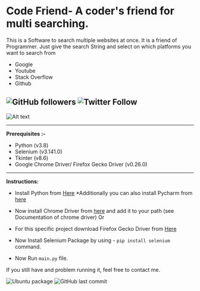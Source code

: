 # Code Friend- A coder's friend for multi searching.

This is a Software to search multiple websites at once. It is a friend of Programmer. Just give the search String and select on which platforms you want to search from

- Google
- Youtube
- Stack Overflow
- Github

## ![GitHub followers](https://img.shields.io/github/followers/skyrunner360?label=Follow&style=social) ![Twitter Follow](https://img.shields.io/twitter/follow/skyrunner360?style=social)

![Alt text](./sample-image-code-friend "Interface")

---

**Prerequisites :-**

- Python (v3.8)
- Selenium (v3.141.0)
- Tkinter (v8.6)
- Google Chrome Driver/ Firefox Gecko Driver (v0.26.0)
---

**Instructions:**

- Install Python from [Here](https://www.python.org/downloads/ "Download Python")
  \*Additionally you can also install Pycharm from [here](https://www.jetbrains.com/pycharm/download/ "Download Pycharm")

- Now install Chrome Driver from [here](https://chromedriver.chromium.org/ "Download Chrome Driver")
  and add it to your path (see Documentation of chrome driver)
  Or
- For this specific project download Firefox Gecko Driver from [Here](https://github.com/mozilla/geckodriver "Download Gecko Driver")

- Now Install Selenium Package by using - `pip install selenium` command.

- Now Run `main.py` file.

If you still have and problem running it, feel free to contact me.

![Ubuntu package](https://img.shields.io/ubuntu/v/sc) ![GitHub last commit](https://img.shields.io/github/last-commit/skyrunner360/Code_Friend)
